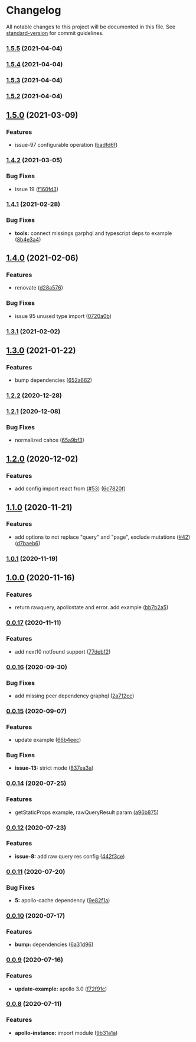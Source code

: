 # Changelog

All notable changes to this project will be documented in this file. See [standard-version](https://github.com/conventional-changelog/standard-version) for commit guidelines.

### [1.5.5](https://github.com/correttojs/graphql-codegen-apollo-next-ssr/compare/v1.5.4...v1.5.5) (2021-04-04)

### [1.5.4](https://github.com/correttojs/graphql-codegen-apollo-next-ssr/compare/v1.5.3...v1.5.4) (2021-04-04)

### [1.5.3](https://github.com/correttojs/graphql-codegen-apollo-next-ssr/compare/v1.5.2...v1.5.3) (2021-04-04)

### [1.5.2](https://github.com/correttojs/graphql-codegen-apollo-next-ssr/compare/v1.5.1...v1.5.2) (2021-04-04)

## [1.5.0](https://github.com/correttojs/graphql-codegen-apollo-next-ssr/compare/v1.4.2...v1.5.0) (2021-03-09)


### Features

* issue-97 configurable operation ([badfd6f](https://github.com/correttojs/graphql-codegen-apollo-next-ssr/commit/badfd6f4cfa54699719fa668e3be4498b3a2ecc0))

### [1.4.2](https://github.com/correttojs/graphql-codegen-apollo-next-ssr/compare/v1.4.1...v1.4.2) (2021-03-05)


### Bug Fixes

* issue 19 ([f160fd3](https://github.com/correttojs/graphql-codegen-apollo-next-ssr/commit/f160fd33f8c1f13da65733dbb5de06389fc018cc))

### [1.4.1](https://github.com/correttojs/graphql-codegen-apollo-next-ssr/compare/v1.4.0...v1.4.1) (2021-02-28)


### Bug Fixes

* **tools:** connect missings garphql and typescript deps to example ([8b4e3a4](https://github.com/correttojs/graphql-codegen-apollo-next-ssr/commit/8b4e3a46ca958d286c7fa474c72ed7faadbf6442))

## [1.4.0](https://github.com/correttojs/graphql-codegen-apollo-next-ssr/compare/v1.3.1...v1.4.0) (2021-02-06)


### Features

* renovate ([d28a576](https://github.com/correttojs/graphql-codegen-apollo-next-ssr/commit/d28a57635a43b0a148aa4a2e23e924dc995c69f8))


### Bug Fixes

* issue 95 unused type import ([0720a0b](https://github.com/correttojs/graphql-codegen-apollo-next-ssr/commit/0720a0b6d04c0052f3b4e7de82832844522699ba))

### [1.3.1](https://github.com/correttojs/graphql-codegen-apollo-next-ssr/compare/v1.3.0...v1.3.1) (2021-02-02)

## [1.3.0](https://github.com/correttojs/graphql-codegen-apollo-next-ssr/compare/v1.2.2...v1.3.0) (2021-01-22)


### Features

* bump dependencies ([652a662](https://github.com/correttojs/graphql-codegen-apollo-next-ssr/commit/652a662786c3472937f6944c6df5fc862b208072))

### [1.2.2](https://github.com/correttojs/graphql-codegen-apollo-next-ssr/compare/v1.2.1...v1.2.2) (2020-12-28)

### [1.2.1](https://github.com/correttojs/graphql-codegen-apollo-next-ssr/compare/v1.2.0...v1.2.1) (2020-12-08)


### Bug Fixes

* normalized cahce ([65a9bf3](https://github.com/correttojs/graphql-codegen-apollo-next-ssr/commit/65a9bf36a45f7acd1292bb65643094cd4823442c))

## [1.2.0](https://github.com/correttojs/graphql-codegen-apollo-next-ssr/compare/v1.1.0...v1.2.0) (2020-12-02)


### Features

* add config import react from ([#53](https://github.com/correttojs/graphql-codegen-apollo-next-ssr/issues/53)) ([6c7820f](https://github.com/correttojs/graphql-codegen-apollo-next-ssr/commit/6c7820f4324043eb675c9f6ab4ae5c40402ce204))

## [1.1.0](https://github.com/correttojs/graphql-codegen-apollo-next-ssr/compare/v1.0.1...v1.1.0) (2020-11-21)


### Features

* add options to not replace "query" and "page", exclude mutations ([#42](https://github.com/correttojs/graphql-codegen-apollo-next-ssr/issues/42)) ([d7baeb6](https://github.com/correttojs/graphql-codegen-apollo-next-ssr/commit/d7baeb6bc0a0c4f284ad6130f557471cd79306bf))

### [1.0.1](https://github.com/correttojs/graphql-codegen-apollo-next-ssr/compare/v1.0.0...v1.0.1) (2020-11-19)

## [1.0.0](https://github.com/correttojs/graphql-codegen-apollo-next-ssr/compare/v0.0.17...v1.0.0) (2020-11-16)


### Features

* return rawquery, apollostate and error. add example ([bb7b2a5](https://github.com/correttojs/graphql-codegen-apollo-next-ssr/commit/bb7b2a5b54bf362fd9502a06aa6ae9697bdd8374))

### [0.0.17](https://github.com/correttojs/graphql-codegen-apollo-next-ssr/compare/v0.0.16...v0.0.17) (2020-11-11)


### Features

* add next10 notfound support ([77debf2](https://github.com/correttojs/graphql-codegen-apollo-next-ssr/commit/77debf2c6652f162295fcb66418e04c8d855b807))

### [0.0.16](https://github.com/correttojs/graphql-codegen-apollo-next-ssr/compare/v0.0.15...v0.0.16) (2020-09-30)


### Bug Fixes

* add missing peer dependency graphql ([2a712cc](https://github.com/correttojs/graphql-codegen-apollo-next-ssr/commit/2a712cc958c102b4a0c9952850e99ff2d9d753a5))

### [0.0.15](https://github.com/correttojs/graphql-codegen-apollo-next-ssr/compare/v0.0.14...v0.0.15) (2020-09-07)


### Features

* update example ([66b4eec](https://github.com/correttojs/graphql-codegen-apollo-next-ssr/commit/66b4eec8e6a567e547155aa5c4655eccfcb19ddb))


### Bug Fixes

* **issue-13:** strict mode ([837ea3a](https://github.com/correttojs/graphql-codegen-apollo-next-ssr/commit/837ea3a02b88226fe6875ef7b935263a8530d646))

### [0.0.14](https://github.com/correttojs/graphql-codegen-apollo-next-ssr/compare/v0.0.13...v0.0.14) (2020-07-25)


### Features

* getStaticProps example, rawQueryResult param ([a96b875](https://github.com/correttojs/graphql-codegen-apollo-next-ssr/commit/a96b87575ed39e7f997eb43f4a9bc786b1eb8fc6))

### [0.0.12](https://github.com/correttojs/graphql-codegen-apollo-next-ssr/compare/v0.0.11...v0.0.12) (2020-07-23)


### Features

* **issue-8:** add raw query res config ([442f3ce](https://github.com/correttojs/graphql-codegen-apollo-next-ssr/commit/442f3ce4e560f5b2dbf1b22a8151eb951195208a))

### [0.0.11](https://github.com/correttojs/graphql-codegen-apollo-next-ssr/compare/v0.0.10...v0.0.11) (2020-07-20)


### Bug Fixes

* **5:** apollo-cache dependency ([9e82f1a](https://github.com/correttojs/graphql-codegen-apollo-next-ssr/commit/9e82f1a960a5767a482155a30aca66ca64ae1233))

### [0.0.10](https://github.com/correttojs/graphql-codegen-apollo-next-ssr/compare/v0.0.9...v0.0.10) (2020-07-17)


### Features

* **bump:** dependencies ([6a31d96](https://github.com/correttojs/graphql-codegen-apollo-next-ssr/commit/6a31d963cad81fe28289557981e2eeda1b337db2))

### [0.0.9](https://github.com/correttojs/graphql-codegen-apollo-next-ssr/compare/v0.0.8...v0.0.9) (2020-07-16)


### Features

* **update-example:** apollo 3.0 ([f72f91c](https://github.com/correttojs/graphql-codegen-apollo-next-ssr/commit/f72f91cf9a3e9efddf3c4d438c32191a72848e2e))

### [0.0.8](https://github.com/correttojs/graphql-codegen-apollo-next-ssr/compare/v0.0.7...v0.0.8) (2020-07-11)


### Features

* **apollo-instance:** import module ([9b31a1a](https://github.com/correttojs/graphql-codegen-apollo-next-ssr/commit/9b31a1a457293e687f8119baadf53b097ffa8970))
